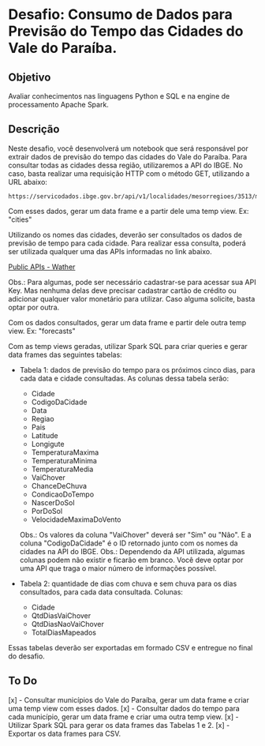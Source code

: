 # Desafio: Consumo de Dados para Previsão do Tempo das Cidades do Vale do Paraíba.

## Objetivo

Avaliar conhecimentos nas linguagens Python e SQL e na engine de processamento Apache Spark.

## Descrição

Neste desafio, você desenvolverá um notebook que será responsável por extrair dados de previsão do tempo das cidades do Vale do Paraíba. Para consultar todas as cidades dessa região, utilizaremos a API do IBGE. No caso, basta realizar uma requisição HTTP com o método GET, utilizando a URL abaixo:

```
https://servicodados.ibge.gov.br/api/v1/localidades/mesorregioes/3513/municipios
```

Com esses dados, gerar um data frame e a partir dele uma temp view. Ex: "cities"

Utilizando os nomes das cidades, deverão ser consultados os dados de previsão de tempo para cada cidade. Para realizar essa consulta, poderá ser utilizada qualquer uma das APIs informadas no link abaixo.

[Public APIs - Wather](https://github.com/public-apis/public-apis#weather)

Obs.: Para algumas, pode ser necessário cadastrar-se para acessar sua API Key. Mas nenhuma delas deve precisar cadastrar cartão de crédito ou adicionar qualquer valor monetário para utilizar. Caso alguma solicite, basta optar por outra.

Com os dados consultados, gerar um data frame e partir dele outra temp view. Ex: "forecasts"

Com as temp views geradas, utilizar Spark SQL para criar queries e gerar data frames das seguintes tabelas:

- Tabela 1: dados de previsão do tempo para os próximos cinco dias, para cada data e cidade consultadas. As colunas dessa tabela serão:
    - Cidade
    - CodigoDaCidade
    - Data
    - Regiao
    - Pais
    - Latitude
    - Longigute
    - TemperaturaMaxima
    - TemperaturaMinima
    - TemperaturaMedia
    - VaiChover
    - ChanceDeChuva
    - CondicaoDoTempo
    - NascerDoSol
    - PorDoSol
    - VelocidadeMaximaDoVento
    
    Obs.: Os valores da coluna "VaiChover" deverá ser "Sim" ou "Não". E a coluna "CodigoDaCidade" é o ID retornado junto com os nomes da cidades na API do IBGE.
    Obs.: Dependendo da API utilizada, algumas colunas podem não existir e ficarão em branco. Você deve optar por uma API que traga o maior número de informações possível.

- Tabela 2: quantidade de dias com chuva e sem chuva para os dias consultados, para cada data consultada. Colunas:
    - Cidade
    - QtdDiasVaiChover
    - QtdDiasNaoVaiChover
    - TotalDiasMapeados

Essas tabelas deverão ser exportadas em formado CSV e entregue no final do desafio.

## To Do

[x] - Consultar municípios do Vale do Paraíba, gerar um data frame e criar uma temp view com esses dados.
[x] - Consultar dados do tempo para cada município, gerar um data frame e criar uma outra temp view.
[x] - Utilizar Spark SQL para gerar os data frames das Tabelas 1 e 2.
[x] - Exportar os data frames para CSV.

